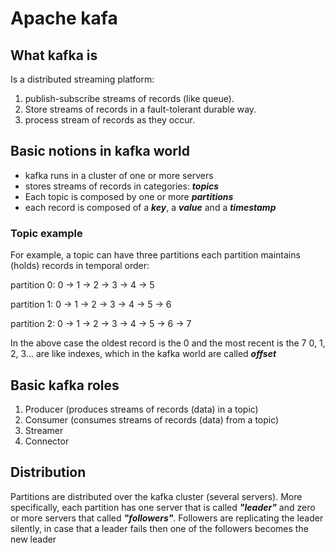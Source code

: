 # Apache kafa

## What kafka is

 Is a distributed streaming platform:
 
 1. publish-subscribe streams of records (like queue).
 2. Store streams of records in a fault-tolerant durable way.
 3. process stream of records as they occur.
 
## Basic notions in kafka world
 
 - kafka runs in a cluster of one or more servers
 - stores streams of records in categories: _**topics**_
 - Each topic is composed by one or more **_partitions_**  
 - each record is composed of a **_key_**, a **_value_** and a **_timestamp_**
 
### Topic example

  For example, a topic can have three partitions each partition maintains (holds) records
  in temporal order:
    
  partition 0: 0 -> 1 -> 2 -> 3 -> 4 -> 5
  
  partition 1: 0 -> 1 -> 2 -> 3 -> 4 -> 5 -> 6
  
  partition 2: 0 -> 1 -> 2 -> 3 -> 4 -> 5 -> 6 -> 7
  
  In the above case the oldest record is the 0 and the most recent is the 7
  0, 1, 2, 3... are like indexes, which in the kafka world are called **_offset_**

##  Basic kafka roles 
  
  1. Producer (produces streams of records (data) in a topic)
  2. Consumer (consumes streams of records (data) from a topic)
  3. Streamer
  4. Connector

## Distribution 

  Partitions are distributed over the kafka cluster (several servers).
  More specifically, each partition has one server that is called _**"leader"**_ and 
  zero or more servers that called **_"followers"_**.
  Followers are replicating the leader silently, in case that a leader fails then
  one of the followers becomes the new leader 
  

 
  
  

  
